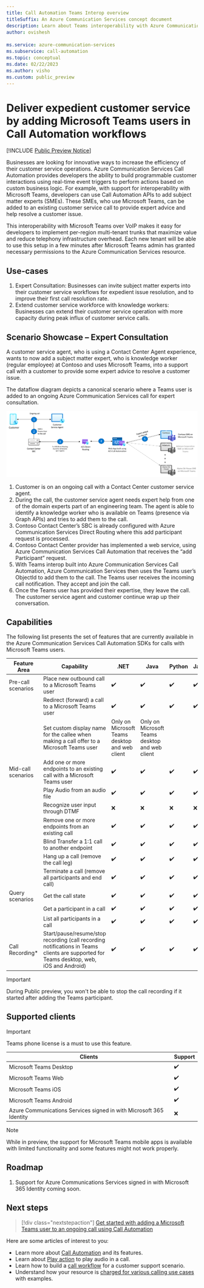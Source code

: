 ```yaml
---
title: Call Automation Teams Interop overview
titleSuffix: An Azure Communication Services concept document
description: Learn about Teams interoperability with Azure Communication Services Call Automation.
author: ovishesh

ms.service: azure-communication-services
ms.subservice: call-automation
ms.topic: conceptual
ms.date: 02/22/2023
ms.author: visho
ms.custom: public_preview
---
```


# Deliver expedient customer service by adding Microsoft Teams users in Call Automation workflows

[!INCLUDE [Public Preview Notice](../../includes/public-preview-include.md)]

Businesses are looking for innovative ways to increase the efficiency of their customer service operations. Azure Communication Services Call Automation provides developers the ability to build programmable customer interactions using real-time event triggers to perform actions based on custom business logic. For example, with support for interoperability with Microsoft Teams, developers can use Call Automation APIs to add subject matter experts (SMEs). These SMEs, who use Microsoft Teams, can be added to an existing customer service call to provide expert advice and help resolve a customer issue.

This interoperability with Microsoft Teams over VoIP makes it easy for developers to implement per-region multi-tenant trunks that maximize value and reduce telephony infrastructure overhead. Each new tenant will be able to use this setup in a few minutes after Microsoft Teams admin has granted necessary permissions to the Azure Communication Services resource.

## Use-cases

1. Expert Consultation: Businesses can invite subject matter experts into their customer service workflows for expedient issue resolution, and to improve their first call resolution rate. 
1. Extend customer service workforce with knowledge workers: Businesses can extend their customer service operation with more capacity during peak influx of customer service calls.

## Scenario Showcase – Expert Consultation
A customer service agent, who is using a Contact Center Agent experience, wants to now add a subject matter expert, who is knowledge worker (regular employee) at Contoso and uses Microsoft Teams, into a support call with a customer to provide some expert advice to resolve a customer issue. 

The dataflow diagram depicts a canonical scenario where a Teams user is added to an ongoing Azure Communication Services call for expert consultation.

[ ![Diagram of calling flow for a customer service with Microsoft Teams and Call Automation.](./media/call-automation-teams-interop.png)](./media/call-automation-teams-interop.png#lightbox)

1. Customer is on an ongoing call with a Contact Center customer service agent. 
1. During the call, the customer service agent needs expert help from one of the domain experts part of an engineering team. The agent is able to identify a knowledge worker who is available on Teams (presence via Graph APIs) and tries to add them to the call. 
1. Contoso Contact Center’s SBC is already configured with Azure Communication Services Direct Routing where this add participant request is processed.
1. Contoso Contact Center provider has implemented a web service, using Azure Communication Services Call Automation that receives the “add Participant” request.
1. With Teams interop built into Azure Communication Services Call Automation, Azure Communication Services then uses the Teams user’s ObjectId to add them to the call. The Teams user receives the incoming call notification. They accept and join the call. 
1. Once the Teams user has provided their expertise, they leave the call. The customer service agent and customer continue wrap up their conversation.

## Capabilities

The following list presents the set of features that are currently available in the Azure Communication Services Call Automation SDKs for calls with Microsoft Teams users.

| Feature Area          | Capability                                        | .NET   | Java  | Python | JavaScript |
| ----------------------| -----------------------------------------------   | ------ | ----- |  ------ | ----- |
| Pre-call scenarios    | Place new outbound call to a Microsoft Teams user  | ✔️    | ✔️    | ✔️    | ✔️    |
|                       | Redirect (forward) a call to a Microsoft Teams user | ✔️    | ✔️    | ✔️    | ✔️    |
|                       | Set custom display name for the callee when making a call offer to a Microsoft Teams user | Only on Microsoft Teams desktop and web client    | Only on Microsoft Teams desktop and web client    |
| Mid-call scenarios    | Add one or more endpoints to an existing call with a Microsoft Teams user     | ✔️    | ✔️    |  ✔️    | ✔️    |
|                       | Play Audio from an audio file                     | ✔️    | ✔️    | ✔️    | ✔️    |
|                       | Recognize user input through DTMF                 | ❌    | ❌   | ❌    | ❌  |
|                       | Remove one or more endpoints from an existing call| ✔️    | ✔️    | ✔️    | ✔️    |
|                       | Blind Transfer a 1:1 call to another endpoint     | ✔️    | ✔️    | ✔️    | ✔️    |
|                       | Hang up a call (remove the call leg)              | ✔️    | ✔️    | ✔️    | ✔️    |
|                       | Terminate a call (remove all participants and end call)| ✔️ | ✔️  | ✔️    | ✔️    |
| Query scenarios       | Get the call state                                | ✔️    | ✔️    | ✔️    | ✔️    |
|                       | Get a participant in a call                       | ✔️    | ✔️    | ✔️    | ✔️    |
|                       | List all participants in a call                   | ✔️    | ✔️    | ✔️    | ✔️    |
| Call Recording*        | Start/pause/resume/stop recording (call recording notifications in Teams clients are supported for Teams desktop, web, iOS and Android)  | ✔️    | ✔️    | ✔️    | ✔️    |

> [!IMPORTANT]
> During Public preview, you won't be able to stop the call recording if it started after adding the Teams participant.

## Supported clients
> [!IMPORTANT]
> Teams phone license is a must to use this feature.

| Clients          | Support     |
| -----------------| ----------- |
| Microsoft Teams Desktop | ✔️ |
| Microsoft Teams Web | ✔️ |
| Microsoft Teams iOS | ✔️ |
| Microsoft Teams Android | ✔️ |
| Azure Communications Services signed in with Microsoft 365 Identity | ❌ |

> [!NOTE]
> While in preview, the support for Microsoft Teams mobile apps is available with limited functionality and some features might not work properly.   

## Roadmap
1. Support for Azure Communications Services signed in with Microsoft 365 Identity coming soon.


## Next steps

> [!div class="nextstepaction"]
> [Get started with adding a Microsoft Teams user to an ongoing call using Call Automation](./../../how-tos/call-automation/teams-interop-call-automation.md)

Here are some articles of interest to you:
- Learn more about [Call Automation](../../concepts/call-automation/call-automation.md) and its features.
- Learn about [Play action](../../concepts/call-automation/play-Action.md) to play audio in a call.
- Learn how to build a [call workflow](../../quickstarts/call-automation/callflows-for-customer-interactions.md) for a customer support scenario.
- Understand how your resource is [charged for various calling use cases](../pricing.md) with examples.
